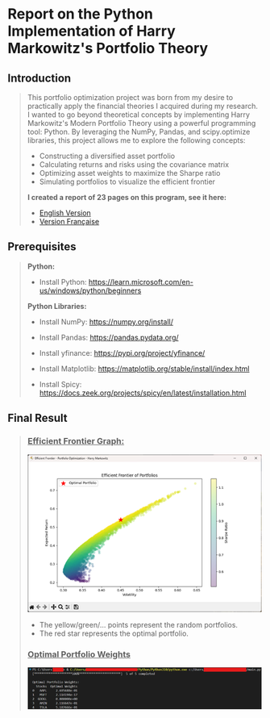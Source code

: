 # Report on the Python Implementation of Harry Markowitz's Portfolio Theory

## Introduction
>This portfolio optimization project was born from my desire to practically apply the financial theories I acquired during my research. I wanted to go beyond theoretical concepts by implementing Harry Markowitz's Modern Portfolio Theory using a powerful programming tool: Python. 
>By leveraging the NumPy, Pandas, and scipy.optimize libraries, this project allows me to explore the following concepts: 
>* Constructing a diversified asset portfolio 
>* Calculating returns and risks using the covariance matrix 
>* Optimizing asset weights to maximize the Sharpe ratio 
>* Simulating portfolios to visualize the efficient frontier
>
> **I created a report of 23 pages on this program, see it here:**
> * [English Version](https://github.com/NinoAubert/report-on-the-python-implementation-of-harry-markowitz-s-portfolio-theory/blob/37b7b08053c952e4be42e1885366322c2a1ee9cb/English%20Version%20-%20Report%20on%20the%20Python%20Implementation%20of%20Harry%20Markowitz's%20Portfolio%20Theory.pdf)
> * [Version Française](https://github.com/NinoAubert/report-on-the-python-implementation-of-harry-markowitz-s-portfolio-theory/blob/37b7b08053c952e4be42e1885366322c2a1ee9cb/Version%20Fran%C3%A7aise%20-%20Rapport%20sur%20l%E2%80%99Impl%C3%A9mentation%20en%20Python%20de%20la%20Th%C3%A9orie%20du%20Portefeuille%20de%20Harry%20Markowitz%20.pdf)

## Prerequisites
>**Python:**
> * Install Python: https://learn.microsoft.com/en-us/windows/python/beginners 
>
>**Python Libraries:**
>
>* Install NumPy: https://numpy.org/install/ 
>
>* Install Pandas: https://pandas.pydata.org/
>
>* Install yfinance: https://pypi.org/project/yfinance/ 
>* Install Matplotlib: https://matplotlib.org/stable/install/index.html 
>* Install Spicy: https://docs.zeek.org/projects/spicy/en/latest/installation.html

## Final Result
>### <ins>Efficient Frontier Graph:</ins>
>![final-result-1.png](/final-result-1.png "Here the first result.")
> * The yellow/green/... points represent the random portfolios. 
> * The red star represents the optimal portfolio.
>
>### <ins>Optimal Portfolio Weights</ins>
>![final-result-2.png](/final-result-2.png "Here the second result.")
